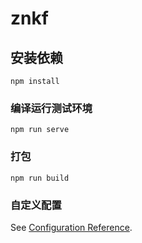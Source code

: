 # znkf

## 安装依赖
```
npm install
```

### 编译运行测试环境
```
npm run serve
```

### 打包
```
npm run build
```

### 自定义配置
See [Configuration Reference](https://cli.vuejs.org/config/).

